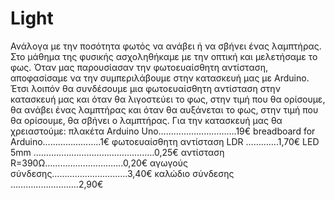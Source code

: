# Light
Ανάλογα με την ποσότητα φωτός να ανάβει ή να σβήνει ένας λαμπτήρας.
Στο μάθημα της φυσικής ασχοληθήκαμε με την οπτική και μελετήσαμε το φως. Όταν μας παρουσίασαν την φωτοευαίσθητη αντίσταση, αποφασίσαμε να την συμπεριλάβουμε στην κατασκευή μας με Arduino.
Έτσι  λοιπόν θα συνδέσουμε μια φωτοευαίσθητη αντίσταση στην κατασκευή μας και όταν θα λιγοστεύει το φως, στην τιμή που θα ορίσουμε,  θα ανάβει ένας λαμπτήρας και όταν θα αυξάνεται το φως, στην τιμή που θα ορίσουμε, θα σβήνει ο λαμπτήρας.
Για την κατασκευή μας θα χρειαστούμε:
πλακέτα Arduino Uno………………………….19€
breadboard for Arduino…………………..1€
φωτοευαίσθητη αντίσταση LDR ………….1,70€
LED 5mm …………………………………………0,25€
αντίσταση R=390Ω………………………….0,20€
αγωγούς σύνδεσης……………………..….3,40€
καλώδιο σύνδεσης ………………..…….2,90€


